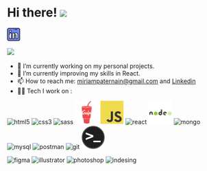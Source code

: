 # Hi there! <img src="https://github.com/TheDudeThatCode/TheDudeThatCode/blob/master/Assets/Hi.gif" width="35" />

<a href="https://www.linkedin.com/in/miriam-paternain"><img height="30" src="https://raw.githubusercontent.com/AbhishekMaira10/AbhishekMaira10/master/linkedin.png?raw=true"></a>&nbsp;&nbsp;&nbsp;&nbsp;&nbsp;

![](https://camo.githubusercontent.com/992babdffd8c74a1502de375fbdf7e4d54773242/68747470733a2f2f6d656469612e67697068792e636f6d2f6d656469612f53576f536b4e36447854737a71494b4571762f67697068792e676966)

- 🔭 I’m currently working on my personal projects.
- 🌱 I’m currently improving my skills in React.
- 📫 How to reach me: miriampaternain@gmail.com and <a href="https://www.linkedin.com/in/miriam-paternain">Linkedin</a>
- 🧑‍💻 Tech I work on :
<p align="left">
<img src="https://www.vectorlogo.zone/logos/w3_html5/w3_html5-icon.svg" alt="html5" width="55" height="55"/>
<img src="https://www.vectorlogo.zone/logos/w3_css/w3_css-icon.svg" alt="css3" width="55" height="55"/>
<img src="https://www.vectorlogo.zone/logos/sass-lang/sass-lang-icon.svg" alt="sass" width="55" height="55"/>
<img src="https://raw.githubusercontent.com/devicons/devicon/master/icons/gulp/gulp-plain.svg" alt="gulp" width="55" height="55"/>
<img src="https://raw.githubusercontent.com/devicons/devicon/master/icons/javascript/javascript-original.svg" alt="javascript" width="55" height="55"/>
<img src="https://www.vectorlogo.zone/logos/reactjs/reactjs-icon.svg" alt="react" width="55" height="55"/>
<img src="https://raw.githubusercontent.com/devicons/devicon/master/icons/nodejs/nodejs-original-wordmark.svg" alt="node" width="55" height="55"/>
<img src="https://www.vectorlogo.zone/logos/mongodb/mongodb-icon.svg" alt="mongo" width="55" height="55"/>
<img src="https://www.vectorlogo.zone/logos/mysql/mysql-official.svg" alt="mysql" width="55" height="55"/>
<img src="https://www.vectorlogo.zone/logos/getpostman/getpostman-icon.svg" alt="postman" width="55" height="55"/>
<img src="https://www.vectorlogo.zone/logos/git-scm/git-scm-icon.svg" alt="git" width="55" height="55"/>
<img src="https://raw.githubusercontent.com/github/explore/80688e429a7d4ef2fca1e82350fe8e3517d3494d/topics/terminal/terminal.png" alt="terminal" width="55" height="55"/>
  </p>
  <p align="left">
<img src="https://www.vectorlogo.zone/logos/figma/figma-icon.svg" alt="figma" width="55" height="55"/>
<img src="https://github.com/MiriamPaternain/MiriamPaternain/assets/130551425/93ad214b-de0d-4af4-a0f2-723dc97b31d6" alt="illustrator" width="55" height="55"/>
<img src="https://github.com/MiriamPaternain/MiriamPaternain/assets/130551425/fea8a570-e0c6-4234-b36e-abce0a663b1f" alt="photoshop" width="55" height="55"/>
<img src="https://github.com/MiriamPaternain/MiriamPaternain/assets/130551425/a521bdb7-028b-4909-b3a3-3468a1fa36ba" alt="indesing" width="55" height="55"/>
  </p>
